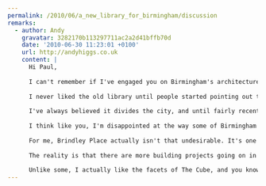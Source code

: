 ```yaml
---
permalink: /2010/06/a_new_library_for_birmingham/discussion
remarks:
  - author: Andy
    gravatar: 3282170b113297711ac2a2d41bffb70d
    date: '2010-06-30 11:23:01 +0100'
    url: http://andyhiggs.co.uk
    content: |
      Hi Paul,
      
      I can't remember if I've engaged you on Birmingham's architecture before, but if not, there's a reason to now!
      
      I never liked the old library until people started pointing out the history, what it should have been and when I actually stopped and studied the building in more detail.
      
      I've always believed it divides the city, and until fairly recently had been unaware that it once had been an open space - something which I think should - had the whole scheme been realised, been something fantastic. The fact remains though, it's location is poor, and ultimately will underwrite the fate of the building.
      
      I think like you, I'm disappointed at the way some of Birmingham's recent architecture seems to fail to endure, but that said - there are some gems amongst a lot of trash. I also like that we are prepared to innovate, and am not so crushingly bound by the idea we should preserve everything.
      
      For me, Brindley Place actually isn't that undesirable. It's one of the few new well-services, pleasant open and social spaces in Brum, if not particularly adventurous - I'd far more easily criticise the dull buildings of the late 80s and early 90s that line the tow path between The Mailbox and the ICC.
      
      The reality is that there are more building projects going on in now Birmingham than in a long time, and the skyline is definitely going upwards. I hope that the integrity of new works like the new library and the planned buildings do go on to shape how Birmingham is perceived and hopefully if they will reflect on us well.
      
      Unlike some, I actually like the facets of The Cube, and you know, we might not get everything right first time, but the more care and effort put into experimental architecture the better. Even if it's not always successful, it does indicate that people here are willing to give new ideas the benefit of the doubt. And the reality is that for all the outstanding, wonderful stuff we could build, it will always be affected by what surrounds it - and in many cases - that will continue detract until many older, less attractive buildings, get the attention they deserve.
---
```

